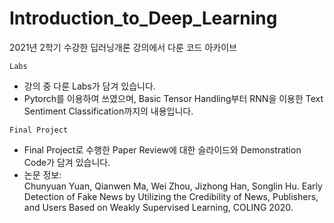 # Introduction_to_Deep_Learning
2021년 2학기 수강한 딥러닝개론 강의에서 다룬 코드 아카이브


`Labs`<br>
- 강의 중 다룬 Labs가 담겨 있습니다.<br>
- Pytorch를 이용하여 쓰였으며, Basic Tensor Handling부터 RNN을 이용한 Text Sentiment Classification까지의 내용입니다.

`Final Project`<br>
- Final Project로 수행한 Paper Review에 대한 슬라이드와 Demonstration Code가 담겨 있습니다.<br>
- 논문 정보: <br>
Chunyuan Yuan, Qianwen Ma, Wei Zhou, Jizhong Han, Songlin Hu. Early Detection of Fake News by Utilizing the Credibility of News, Publishers, and Users Based on Weakly Supervised Learning, COLING 2020.
